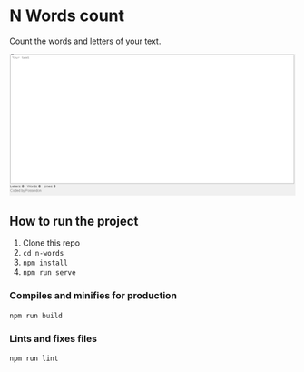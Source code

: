 # N Words count
Count the words and letters of your text.

![NWords](./Nwords.gif)

## How to run the project

1. Clone this repo
2. ``` cd n-words ```
3. ``` npm install ```
4. ``` npm run serve ```


### Compiles and minifies for production
```
npm run build
```

### Lints and fixes files
```
npm run lint
```